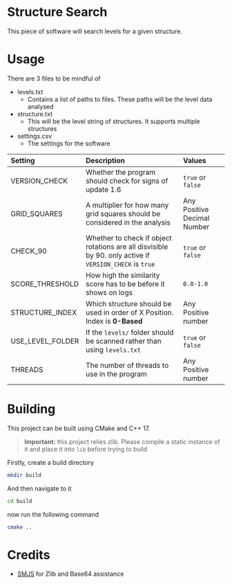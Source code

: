 # Structure Search

This piece of software will search levels for a given structure.

# Usage

There are 3 files to be mindful of

- levels.txt
  - Contains a list of paths to files. These paths will be the level data analysed
- structure.txt
  - This will be the level string of structures. It supports multiple structures
- settings.csv
  - The settings for the software

| Setting          | Description                                                                                             | Values                      |
| :--------------- | :------------------------------------------------------------------------------------------------------ | :-------------------------- |
| VERSION_CHECK    | Whether the program should check for signs of update 1.6                                                | `true` or `false`           |
| GRID_SQUARES     | A multiplier for how many grid squares should be considered in the analysis                             | Any Positive Decimal Number |
| CHECK_90         | Whether to check if object rotations are all disvisible by 90. only active if `VERSION_CHECK` is `true` | `true` or `false`           |
| SCORE_THRESHOLD  | How high the similarity score has to be before it shows on logs                                         | `0.0-1.0`                   |
| STRUCTURE_INDEX  | Which structure should be used in order of X Position. Index is **0-Based**                             | Any Positive number         |
| USE_LEVEL_FOLDER | If the `levels/` folder should be scanned rather than using `levels.txt`                                | `true` or `false`           |
| THREADS          | The number of threads to use in the program                                                             | Any Positive number         |

# Building

This project can be built using CMake and C++ 17.

> **Important:** this project relies zlib. Please compile a static instance of it and place it into `lib` before trying to build

Firstly, create a build directory

```sh
mkdir build
```

And then navigate to it

```sh
cd build
```

now run the following command

```sh
cmake ..
```


# Credits
- [SMJS](https://github.com/SMJSGaming) for Zlib and Base64 assistance